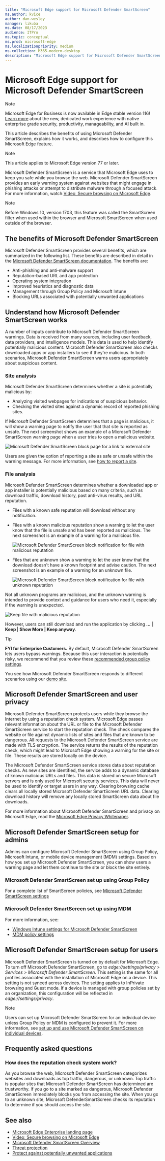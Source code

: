 ```yaml
---
title: "Microsoft Edge support for Microsoft Defender SmartScreen"
ms.author: kvice
author: dan-wesley
manager: likuba
ms.date: 08/17/2023
audience: ITPro
ms.topic: conceptual
ms.prod: microsoft-edge
ms.localizationpriority: medium
ms.collection: M365-modern-desktop
description: "Microsoft Edge support for Microsoft Defender SmartScreen"
---
```


# Microsoft Edge support for Microsoft Defender SmartScreen

> [!NOTE]
> Microsoft Edge for Business is now available in Edge stable version 116! [Learn more](https://techcommunity.microsoft.com/t5/microsoft-edge-insider/microsoft-edge-for-business-faq/ba-p/3891837) about the new, dedicated work experience with native enterprise grade security, productivity, manageability, and AI built in.

This article describes the benefits of using Microsoft Defender SmartScreen, explains how it works, and describes how to configure this Microsoft Edge feature.

> [!NOTE]
> This article applies to Microsoft Edge version 77 or later.

Microsoft Defender SmartScreen is a service that Microsoft Edge uses to keep you safe while you browse the web. Microsoft Defender SmartScreen provides an early warning system against websites that might engage in phishing attacks or attempt to distribute malware through a focused attack. For more information, watch [Video: Secure browsing on Microsoft Edge](microsoft-edge-video-security-smartscreen.md).

> [!NOTE]
> Before Windows 10, version 1703, this feature was called the SmartScreen filter when used within the browser and Microsoft SmartScreen when used outside of the browser.

## The benefits of Microsoft Defender SmartScreen

Microsoft Defender SmartScreen provides several benefits, which are summarized in the following list. These benefits are described in detail in the [Microsoft Defender SmartScreen documentation](/windows/security/threat-protection/windows-defender-smartscreen/windows-defender-smartscreen-overview#benefits-of-windows-defender-smartscreen). The benefits are:

- Anti-phishing and anti-malware support
- Reputation-based URL and app protection
- Operating system integration
- Improved heuristics and diagnostic data
- Management through Group Policy and Microsoft Intune
- Blocking URLs associated with potentially unwanted applications

## Understand how Microsoft Defender SmartScreen works

A number of inputs contribute to Microsoft Defender SmartScreen warnings. Data is received from many sources, including user feedback, data providers, and intelligence models. This data is used to help identify potentially malicious content. Microsoft Defender SmartScreen also checks downloaded apps or app installers to see if they're malicious. In both scenarios, Microsoft Defender SmartScreen warns users appropriately about suspicious content.

### Site analysis

Microsoft Defender SmartScreen determines whether a site is potentially malicious by:

- Analyzing visited webpages for indications of suspicious behavior.
- Checking the visited sites against a dynamic record of reported phishing sites.

If Microsoft Defender SmartScreen determines that a page is malicious, it will show a warning page to notify the user that that site is reported as unsafe. The next screenshot shows an example of a Microsoft Defender SmartScreen warning page when a user tries to open a malicious website.

![Microsoft Defender SmartScreen block page for a link to external site](media/microsoft-edge-security-smartscreen/microsoft-edge-smartscreen-warning.png)

Users are given the option of reporting a site as safe or unsafe within the warning message. For more information, see [how to report a site](/windows/security/threat-protection/windows-defender-smartscreen/windows-defender-smartscreen-set-individual-device#how-users-can-report-websites-as-safe-or-unsafe).

### File analysis

Microsoft Defender SmartScreen determines whether a downloaded app or app installer is potentially malicious based on many criteria, such as download traffic, download history, past anti-virus results, and URL reputation.

- Files with a known safe reputation will download without any notification.  
- Files with a known malicious reputation show a warning to let the user know that the file is unsafe and has been reported as malicious. The next screenshot is an example of a warning for a malicious file.

  ![Microsoft Defender SmartScreen block notification for file with malicious reputation](media/microsoft-edge-security-smartscreen/ms-edge-smartscreen-known-malicious.png)

- Files that are unknown show a warning to let the user know that the download doesn't have a known footprint and advise caution. The next screenshot is an example of a warning for an unknown file.

  ![Microsoft Defender SmartScreen block notification for file with unknown reputation](media/microsoft-edge-security-smartscreen/ms-edge-smartscreen-unknown-malicious.png)

Not all unknown programs are malicious, and the unknown warning is intended to provide context and guidance for users who need it, especially if the warning is unexpected.

  ![Keep file with malicious reputation](media/microsoft-edge-security-smartscreen/ms-edge-smartscreen-unknown-malicious-keep.png)

However, users can still download and run the application by clicking **... | Keep | Show More | Keep anyway**.

> [!TIP]
> **FYI for Enterprise Customers.** By default, Microsoft Defender SmartScreen lets users bypass warnings. Because this user interaction is potentially risky, we recommend that you review these [recommended group policy settings](/windows/security/threat-protection/windows-defender-smartscreen/windows-defender-smartscreen-available-settings#recommended-group-policy-and-mdm-settings-for-your-organization).

You see how Microsoft Defender SmartScreen responds to different scenarios using our [demo site](https://demo.smartscreen.msft.net/).

## Microsoft Defender SmartScreen and user privacy

Microsoft Defender SmartScreen protects users while they browse the Internet by using a reputation check system. Microsoft Edge passes relevant information about the URL or file to the Microsoft Defender SmartScreen service to start the reputation check. The check compares the website or file against dynamic lists of sites and files that are known to be dangerous. All requests to the Microsoft Defender SmartScreen service are made with TLS encryption. The service returns the results of the reputation check, which might lead to Microsoft Edge showing a warning for the site or file. These results are stored locally on the device.

The Microsoft Defender SmartScreen service stores data about reputation checks. As new sites are identified, the service adds to a dynamic database of known malicious URLs and files. This data is stored on secure Microsoft servers and is only used for Microsoft security services. This data will never be used to identify or target users in any way. Clearing browsing cache clears all locally stored Microsoft Defender SmartScreen URL data. Clearing download history will remove any locally stored SmartScreen data about file downloads.

For more information about Microsoft Defender SmartScreen and privacy on Microsoft Edge, read the [Microsoft Edge Privacy Whitepaper](/microsoft-edge/privacy-whitepaper#smartscreen).

## Microsoft Defender SmartScreen setup for admins

Admins can configure Microsoft Defender SmartScreen using Group Policy, Microsoft Intune, or mobile device management (MDM) settings. Based on how you set up Microsoft Defender SmartScreen, you can show users a warning page and let them continue to the site or block the site entirely.

### Microsoft Defender SmartScreen set up using Group Policy

For a complete list of SmartScreen policies, see
[Microsoft Defender SmartScreen settings](./microsoft-edge-policies.md#smartscreen-settings)

### Microsoft Defender SmartScreen set up using MDM

For more information, see:

- [Windows Intune settings for Microsoft Defender SmartScreen](/mem/intune/protect/endpoint-protection-windows-10#windows-defender-smartscreen-settings)
- [MDM policy settings](/mem/intune/protect/endpoint-protection-windows-10#windows-defender-smartscreen-settings)

## Microsoft Defender SmartScreen setup for users

Microsoft Defender SmartScreen is turned on by default for Microsoft Edge. To turn off Microsoft Defender SmartScreen, go to *edge://settings/privacy > Services > Microsoft Defender SmartScreen*. This setting is the same for all profiles associated with the installation of Microsoft Edge on a device. This setting is not synced across devices. The setting applies to InPrivate browsing and Guest mode. If a device is managed with group policies set by an organization, this configuration will be reflected in *edge://settings/privacy*.

> [!NOTE]
> Users can set up Microsoft Defender SmartScreen for an individual device unless Group Policy or MDM is configured to prevent it. For more information, see [set up and use Microsoft Defender SmartScreen on individual devices](/windows/security/threat-protection/windows-defender-smartscreen/windows-defender-smartscreen-set-individual-device).

## Frequently asked questions

### How does the reputation check system work?

As you browse the web, Microsoft Defender SmartScreen categorizes websites and downloads as top traffic, dangerous, or unknown. Top traffic is popular sites that Microsoft Defender SmartScreen has determined are trustworthy. If you go to a site marked as dangerous, Microsoft Defender SmartScreen immediately blocks you from accessing the site. When you go to an unknown site, Microsoft DefenderSmartScreen checks its reputation to determine if you should access the site.

## See also

- [Microsoft Edge Enterprise landing page](https://aka.ms/EdgeEnterprise)
- [Video: Secure browsing on Microsoft Edge](microsoft-edge-video-security-smartscreen.md)
- [Microsoft Defender SmartScreen Overview](/windows/security/threat-protection/windows-defender-smartscreen/windows-defender-smartscreen-overview)
- [Threat protection](/windows/security/threat-protection/index)
- [Protect against potentially unwanted applications](./microsoft-edge-potentially-unwanted-apps.md)